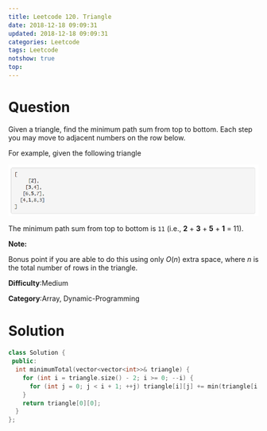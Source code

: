 ```yaml
---
title: Leetcode 120. Triangle
date: 2018-12-18 09:09:31
updated: 2018-12-18 09:09:31
categories: Leetcode
tags: Leetcode
notshow: true
top:
---
```


# Question

Given a triangle, find the minimum path sum from top to bottom. Each step you may move to adjacent numbers on the row below.

For example, given the following triangle

![](/images/in-post/2018-12-18-Leetcode-120-Triangle/2018-12-19-15-36-57.png)

The minimum path sum from top to bottom is  `11`  (i.e.,  **2**  +  **3**  +  **5**  +  **1**  = 11).

**Note:**

Bonus point if you are able to do this using only  _O_(_n_) extra space, where  _n_  is the total number of rows in the triangle.

**Difficulty**:Medium

**Category**:Array, Dynamic-Programming

<!-- more -->

# Solution

```cpp
class Solution {
 public:
  int minimumTotal(vector<vector<int>>& triangle) {
    for (int i = triangle.size() - 2; i >= 0; --i) {
      for (int j = 0; j < i + 1; ++j) triangle[i][j] += min(triangle[i + 1][j], triangle[i + 1][j + 1]);
    }
    return triangle[0][0];
  }
};
```